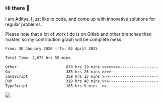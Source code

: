 ### Hi there 👋

I am Aditya. I just like to code, and come up with innovative solutions for regular problems.

Please note that a lot of work I do is on Gitlab and other branches than master, so my contribution graph will be complete mess.

<!--START_SECTION:waka-->

```txt
From: 30 January 2020 - To: 02 April 2025

Total Time: 2,673 hrs 55 mins

Other                      870 hrs 19 mins >>>>>>>>-----------------   32.55 %
Go                         385 hrs 25 mins >>>>---------------------   14.41 %
JavaScript                 358 hrs 15 mins >>>----------------------   13.40 %
PHP                        318 hrs 48 mins >>>----------------------   11.92 %
TypeScript                 165 hrs 9 mins  >>-----------------------   06.18 %
```

<!--END_SECTION:waka-->

![](https://komarev.com/ghpvc/?username=BrainBuzzer)
